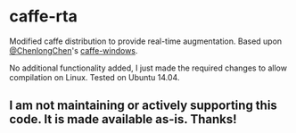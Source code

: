 # caffe-rta
Modified caffe distribution to provide real-time augmentation.  Based upon [@ChenlongChen](https://github.com/ChenglongChen)'s [caffe-windows](https://github.com/ChenglongChen/caffe-windows).

No additional functionality added, I just made the required changes to allow compilation on Linux.  Tested on Ubuntu 14.04.

## I am not maintaining or actively supporting this code.  It is made available as-is.  Thanks!
